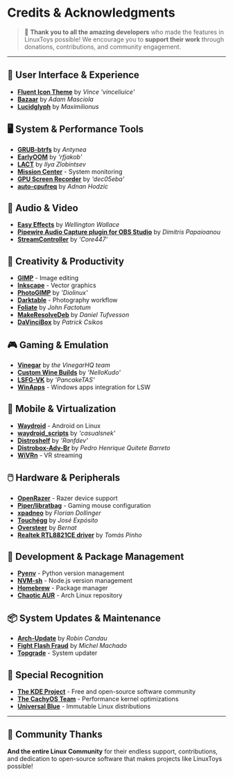 # Credits & Acknowledgments

> 💙 **Thank you to all the amazing developers** who made the features in LinuxToys possible! We encourage you to **support their work** through donations, contributions, and community engagement.

---

## 🎨 User Interface & Experience

- **[Fluent Icon Theme](https://github.com/vinceliuice/Fluent-icon-theme)** by *Vince 'vinceliuice'*
- **[Bazaar](https://github.com/kolunmi/bazaar)** by *Adam Masciola*
- **[Lucidglyph](https://github.com/maximilionus/lucidglyph/tree/v0.11.0)** by *Maximilionus*

## 🖥️ System & Performance Tools

- **[GRUB-btrfs](https://github.com/Antynea/grub-btrfs)** by *Antynea*
- **[EarlyOOM](https://github.com/rfjakob/earlyoom)** by *'rfjakob'*
- **[LACT](https://github.com/ilya-zlobintsev/LACT)** by *Ilya Zlobintsev*
- **[Mission Center](https://missioncenter.io)** - System monitoring
- **[GPU Screen Recorder](https://git.dec05eba.com/?p=about)** by *'dec05eba'*
- **[auto-cpufreq](https://github.com/AdnanHodzic/auto-cpufreq)** by *Adnan Hodzic*

## 🎵 Audio & Video

- **[Easy Effects](https://github.com/wwmm/easyeffects)** by *Wellington Wallace*
- **[Pipewire Audio Capture plugin for OBS Studio](https://github.com/dimtpap/obs-pipewire-audio-capture)** by *Dimitris Papaioanou*
- **[StreamController](https://github.com/StreamController/StreamController)** by *'Core447'*

## 🎨 Creativity & Productivity

- **[GIMP](https://www.gimp.org)** - Image editing
- **[Inkscape](https://inkscape.org)** - Vector graphics
- **[PhotoGIMP](https://github.com/Diolinux/PhotoGIMP)** by *'Diolinux'*
- **[Darktable](https://www.darktable.org)** - Photography workflow
- **[Foliate](https://johnfactotum.github.io/foliate)** by *John Factotum*
- **[MakeResolveDeb](https://www.danieltufvesson.com/makeresolvedeb)** by *Daniel Tufvesson*
- **[DaVinciBox](https://github.com/zelikos/davincibox)** by *Patrick Csikos*

## 🎮 Gaming & Emulation

- **[Vinegar](https://vinegarhq.org/Home/index.html)** by *the VinegarHQ team*
- **[Custom Wine Builds](https://github.com/NelloKudo/WineBuilder)** by *'NelloKudo'*
- **[LSFG-VK](https://github.com/PancakeTAS/lsfg-vk)** by *'PancakeTAS'*
- **[WinApps](https://github.com/winapps-org/winapps)** - Windows apps integration for LSW

## 📱 Mobile & Virtualization

- **[Waydroid](https://waydro.id/)** - Android on Linux
- **[waydroid_scripts](https://github.com/casualsnek/waydroid_script)** by *'casualsnek'*
- **[Distroshelf](https://github.com/ranfdev/DistroShelf)** by *'Ranfdev'*
- **[Distrobox-Adv-Br](https://github.com/pedrohqb/distrobox-adv-br)** by *Pedro Henrique Quitete Barreto*
- **[WiVRn](https://github.com/WiVRn)** - VR streaming

## 🖱️ Hardware & Peripherals

- **[OpenRazer](https://openrazer.github.io)** - Razer device support
- **[Piper/libratbag](https://github.com/libratbag/piper)** - Gaming mouse configuration
- **[xpadneo](https://github.com/atar-axis/xpadneo)** by *Florian Dollinger*
- **[Touchégg](https://github.com/JoseExposito/touchegg)** by *José Expósito*
- **[Oversteer](https://github.com/berarma/oversteer)** by *Bernat*
- **[Realtek RTL8821CE driver](https://github.com/tomaspinho/rtl8821ce)** by *Tomás Pinho*

## 🔧 Development & Package Management

- **[Pyenv](https://github.com/pyenv)** - Python version management
- **[NVM-sh](https://github.com/nvm-sh)** - Node.js version management
- **[Homebrew](https://brew.sh/)** - Package manager
- **[Chaotic AUR](https://aur.chaotic.cx/)** - Arch Linux repository

## 📦 System Updates & Maintenance

- **[Arch-Update](https://github.com/Antiz96/arch-update)** by *Robin Candau*
- **[Fight Flash Fraud](https://github.com/AltraMayor/f3)** by *Michel Machado*
- **[Topgrade](https://github.com/topgrade-rs/topgrade)** - System updater

## 🌟 Special Recognition

- **[The KDE Project](https://kde.org)** - Free and open-source software community
- **[The CachyOS Team](https://github.com/CachyOS/linux-cachyos)** - Performance kernel optimizations
- **[Universal Blue](https://universal-blue.org)** - Immutable Linux distributions

---

## 🙏 Community Thanks

**And the entire Linux Community** for their endless support, contributions, and dedication to open-source software that makes projects like LinuxToys possible!